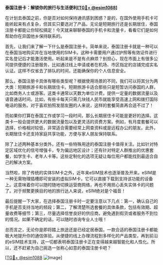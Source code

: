 **泰国注册卡：解锁你的旅行与生活便利[[TG💪+ @esim1088](https://t.me/s/esim1088)]**

在计划去泰国之前，你是否对如何保持通讯感到困惑？是的，在国外使用手机卡可能听起来有点复杂，但其实只要选对了产品，无论是短期旅行还是长期居住，泰国注册卡都能让你轻松搞定！今天就来聊聊泰国的手机卡和流量卡，看看它们是如何帮助你在异国他乡保持联系的。

首先，让我们来了解一下什么是泰国注册卡。简单来说，泰国注册卡就是一种可以在泰国当地购买并在当地使用的SIM卡。这种卡需要用户通过护照等有效证件进行实名登记后才能激活使用。听起来是不是有点麻烦？别担心，现在市面上有很多公司提供便捷的注册服务，比如通过线上申请或者在机场、市区指定的店铺完成实名认证。这样不仅省去了排队的时间，还能确保你的个人信息安全。

那么，泰国注册卡具体有哪些类型呢？根据使用场景的不同，我们可以将其分为两大类：短期旅游卡和长期居住卡。短期旅游卡适合那些只是短暂访问泰国的人群，比如商务人士或游客。这类卡通常以天数为单位计费，提供一定量的数据流量以及语音通话时间。比如，有些卡每天只需几块钱人民币就能享受高速上网和拨打国际电话的服务。对于喜欢拍照发朋友圈的人来说，这样的套餐简直再合适不过了！

而如果你打算在泰国工作或学习一段时间，那么长期居住卡可能是更好的选择。这类卡一般会提供更大的数据流量包以及更灵活的资费方案。例如，有月度套餐可以选择，价格相对较低，非常适合需要经常上网查资料或是远程办公的朋友。此外，长期居住卡还支持家庭共享功能，方便与家人朋友保持联系。

除了上述两种基本分类外，还有一些特殊用途的泰国注册卡值得关注。比如针对特定区域优化的信号增强卡，专为偏远地区设计；还有针对特定人群推出的优惠套餐，如学生卡、老年人卡等。这些定制化的选项无疑让每位用户都能找到最适合自己的解决方案。

当然啦，除了传统的实体SIM卡之外，近年来eSIM技术也逐渐普及开来。eSIM是一种无需物理插槽即可安装的虚拟SIM卡，它可以直接下载到支持该功能的设备上。这意味着你可以随时随地切换运营商网络，再也不用担心丢失实体卡的问题了。对于频繁更换目的地的旅行达人来说，eSIM绝对是个福音！

最后提醒一下大家，在选择泰国注册卡时一定要注意以下几点：第一，确认自己的手机是否支持当地的频段；第二，了解清楚所选套餐的具体条款，包括有效期、超量收费等细节；第三，尽量选择信誉良好的供应商，避免遇到假货或者服务不到位的情况。如果不确定的话，可以随时咨询专业人士哦！

总而言之，无论你是即将踏上旅途还是已经定居泰国，一款合适的泰国注册卡都能极大地提升你的通信体验。从便捷的线上办理流程到多样化的产品类型，再到前沿的eSIM技术支持，这一切都表明泰国注册卡正在变得越来越智能化和人性化。所以，还不赶紧为自己挑选一张称心如意的泰国注册卡吧？

[[TG💪+ @esim1088](https://t.me/s/esim1088) ![Image](https://i.postimg.cc/4NQfJmqS/Snipaste-2025-05-13-00-14-12.png)]